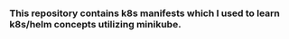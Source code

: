 ### This repository contains k8s manifests which I used to learn k8s/helm concepts utilizing minikube.